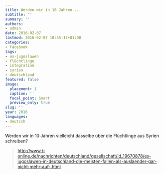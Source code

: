 ```yaml
---
title: Werden wir in 10 Jahren ...
subtitle: ''
summary: ''
authors:
- admin
date: 2016-02-07
lastmod: 2016-02-07 10:55:17+01:00
categories:
- facebook
tags:
- ex-jugoslawen
- flüchtlinge
- integration
- syrien
- deutschland
featured: false
image:
  placement: 1
  caption: ''
  focal_point: Smart
  preview_only: true
slug: ''
year: 2016
languages:
- deutsch
---
```


Werden wir in 10 Jahren vielleicht dasselbe über die Flüchtlinge aus Syrien schreiben?
> http://www.t-online.de/nachrichten/deutschland/gesellschaft/id_19670878/ex-jugoslawen-in-deutschland-die-meisten-fallen-als-auslaender-gar-nicht-mehr-auf-.html